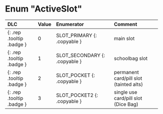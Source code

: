 # Enum "ActiveSlot"
|DLC|Value|Enumerator|Comment|
|:--|:--|:--|:--|
|[ ](#){: .rep .tooltip .badge }|0 |SLOT_PRIMARY {: .copyable } | main slot | 
|[ ](#){: .rep .tooltip .badge }|1 |SLOT_SECONDARY {: .copyable } | schoolbag slot | 
|[ ](#){: .rep .tooltip .badge }|2 |SLOT_POCKET {: .copyable } | permanent card/pill slot (tainted alts) | 
|[ ](#){: .rep .tooltip .badge }|3 |SLOT_POCKET2 {: .copyable } | single use card/pill slot (Dice Bag) | 
